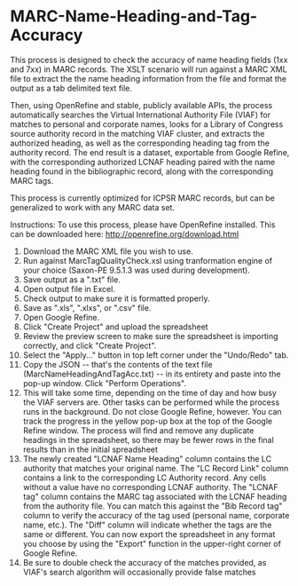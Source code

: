 # MARC-Name-Heading-and-Tag-Accuracy
This process is designed to check the accuracy of name heading fields (1xx and 7xx) in MARC records.  The XSLT scenario will run against a MARC XML file to extract the the name heading information from the file and format the output as a tab delimited text file.

Then, using OpenRefine and stable, publicly available APIs, the process automatically searches the Virtual International Authority File (VIAF) for matches to personal and corporate names, looks for a Library of Congress source authority record in the matching VIAF cluster, and extracts the authorized heading, as well as the corresponding heading tag from the authority record.  The end result is a dataset, exportable from Google Refine, with the corresponding authorized LCNAF heading paired with the name heading found in the bibliographic record, along with the corresponding MARC tags.

This process is currently optimized for ICPSR MARC records, but can be generalized to work with any MARC data set.

Instructions: To use this process, please have OpenRefine installed. This can be downloaded here: http://openrefine.org/download.html

1. Download the MARC XML file you wish to use.
2. Run against MarcTagQualityCheck.xsl using tranformation engine of your choice (Saxon-PE 9.5.1.3 was used during development).
3. Save output as a ".txt" file.
4. Open output file in Excel.
5. Check output to make sure it is formatted properly.
6. Save as ".xls", ".xlxs", or ".csv" file.
7. Open Google Refine.
8. Click "Create Project" and upload the spreadsheet
9. Review the preview screen to make sure the spreadsheet is importing correctly, and click "Create Project".
10. Select the "Apply..." button in top left corner under the "Undo/Redo" tab.
11. Copy the JSON -- that's the contents of the text file (MarcNameHeadingAndTagAcc.txt) -- in its entirety and paste into the pop-up window. Click "Perform Operations".
12. This will take some time, depending on the time of day and how busy the VIAF servers are. Other tasks can be performed while the process runs in the background. Do not close Google Refine, however. You can track the progress in the yellow pop-up box at the top of the Google Refine window. The process will find and remove any duplicate headings in the spreadsheet, so there may be fewer rows in the final results than in the initial spreadsheet
13. The newly created "LCNAF Name Heading" column contains the LC authority that matches your original name. The "LC Record Link" column contains a link to the corresponding LC Authority record. Any cells without a value have no corresponding LCNAF authority. The "LCNAF tag" column contains the MARC tag associated with the LCNAF heading from the authority file.  You can match this against the "Bib Record tag" column to verify the accuracy of the tag used (personal name, corporate name, etc.).  The "Diff" column will indicate whether the tags are the same or different.  You can now export the spreadsheet in any format you choose by using the "Export" function in the upper-right corner of Google Refine.
14. Be sure to double check the accuracy of the matches provided, as VIAF's search algorithm will occasionally provide false matches
